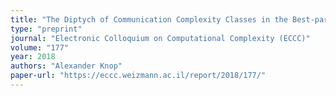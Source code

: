 ```yaml
---
title: "The Diptych of Communication Complexity Classes in the Best-partition Model and the Fixed-partition Model"
type: "preprint"
journal: "Electronic Colloquium on Computational Complexity (ECCC)"
volume: "177"
year: 2018
authors: "Alexander Knop"
paper-url: "https://eccc.weizmann.ac.il/report/2018/177/"
---
```

